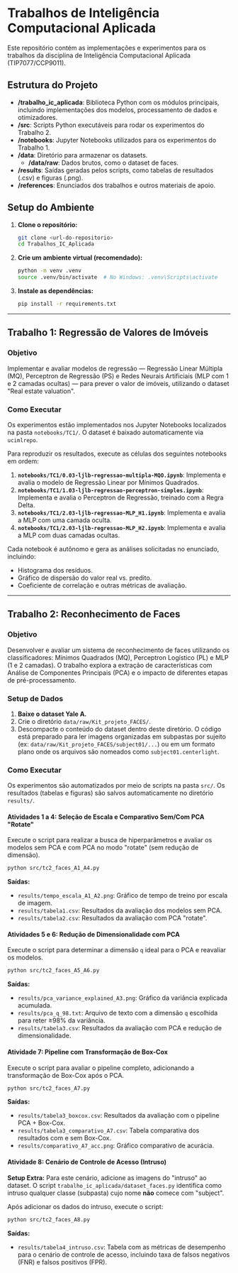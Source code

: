 # Trabalhos de Inteligência Computacional Aplicada

Este repositório contém as implementações e experimentos para os trabalhos da disciplina de Inteligência Computacional Aplicada (TIP7077/CCP9011).

## Estrutura do Projeto

- **/trabalho_ic_aplicada**: Biblioteca Python com os módulos principais, incluindo implementações dos modelos, processamento de dados e otimizadores.
- **/src**: Scripts Python executáveis para rodar os experimentos do Trabalho 2.
- **/notebooks**: Jupyter Notebooks utilizados para os experimentos do Trabalho 1.
- **/data**: Diretório para armazenar os datasets.
  - **/data/raw**: Dados brutos, como o dataset de faces.
- **/results**: Saídas geradas pelos scripts, como tabelas de resultados (.csv) e figuras (.png).
- **/references**: Enunciados dos trabalhos e outros materiais de apoio.

## Setup do Ambiente

1.  **Clone o repositório:**
    ```bash
    git clone <url-do-repositorio>
    cd Trabalhos_IC_Aplicada
    ```

2.  **Crie um ambiente virtual (recomendado):**
    ```bash
    python -m venv .venv
    source .venv/bin/activate  # No Windows: .venv\Scripts\activate
    ```

3.  **Instale as dependências:**
    ```bash
    pip install -r requirements.txt
    ```

---

## Trabalho 1: Regressão de Valores de Imóveis

### Objetivo

Implementar e avaliar modelos de regressão — Regressão Linear Múltipla (MQ), Perceptron de Regressão (PS) e Redes Neurais Artificiais (MLP com 1 e 2 camadas ocultas) — para prever o valor de imóveis, utilizando o dataset "Real estate valuation".

### Como Executar

Os experimentos estão implementados nos Jupyter Notebooks localizados na pasta `notebooks/TC1/`. O dataset é baixado automaticamente via `ucimlrepo`.

Para reproduzir os resultados, execute as células dos seguintes notebooks em ordem:

1.  **`notebooks/TC1/0.03-ljlb-regressao-multipla-MQO.ipynb`**: Implementa e avalia o modelo de Regressão Linear por Mínimos Quadrados.
2.  **`notebooks/TC1/1.03-ljlb-regressao-perceptron-simples.ipynb`**: Implementa e avalia o Perceptron de Regressão, treinado com a Regra Delta.
3.  **`notebooks/TC1/2.03-ljlb-regressao-MLP_H1.ipynb`**: Implementa e avalia a MLP com uma camada oculta.
4.  **`notebooks/TC1/2.03-ljlb-regressao-MLP_H2.ipynb`**: Implementa e avalia a MLP com duas camadas ocultas.

Cada notebook é autônomo e gera as análises solicitadas no enunciado, incluindo:
- Histograma dos resíduos.
- Gráfico de dispersão do valor real vs. predito.
- Coeficiente de correlação e outras métricas de avaliação.

---

## Trabalho 2: Reconhecimento de Faces

### Objetivo

Desenvolver e avaliar um sistema de reconhecimento de faces utilizando os classificadores: Mínimos Quadrados (MQ), Perceptron Logístico (PL) e MLP (1 e 2 camadas). O trabalho explora a extração de características com Análise de Componentes Principais (PCA) e o impacto de diferentes etapas de pré-processamento.

### Setup de Dados

1.  **Baixe o dataset Yale A.**
2.  Crie o diretório `data/raw/Kit_projeto_FACES/`.
3.  Descompacte o conteúdo do dataset dentro deste diretório. O código está preparado para ler imagens organizadas em subpastas por sujeito (ex: `data/raw/Kit_projeto_FACES/subject01/...`) ou em um formato plano onde os arquivos são nomeados como `subject01.centerlight`.

### Como Executar

Os experimentos são automatizados por meio de scripts na pasta `src/`. Os resultados (tabelas e figuras) são salvos automaticamente no diretório `results/`.

#### Atividades 1 a 4: Seleção de Escala e Comparativo Sem/Com PCA "Rotate"

Execute o script para realizar a busca de hiperparâmetros e avaliar os modelos sem PCA e com PCA no modo "rotate" (sem redução de dimensão).

```bash
python src/tc2_faces_A1_A4.py
```

**Saídas:**
- `results/tempo_escala_A1_A2.png`: Gráfico de tempo de treino por escala de imagem.
- `results/tabela1.csv`: Resultados da avaliação dos modelos sem PCA.
- `results/tabela2.csv`: Resultados da avaliação com PCA "rotate".

#### Atividades 5 e 6: Redução de Dimensionalidade com PCA

Execute o script para determinar a dimensão `q` ideal para o PCA e reavaliar os modelos.

```bash
python src/tc2_faces_A5_A6.py
```

**Saídas:**
- `results/pca_variance_explained_A3.png`: Gráfico da variância explicada acumulada.
- `results/pca_q_98.txt`: Arquivo de texto com a dimensão `q` escolhida para reter ≥98% da variância.
- `results/tabela3.csv`: Resultados da avaliação com PCA e redução de dimensionalidade.

#### Atividade 7: Pipeline com Transformação de Box-Cox

Execute o script para avaliar o pipeline completo, adicionando a transformação de Box-Cox após o PCA.

```bash
python src/tc2_faces_A7.py
```

**Saídas:**
- `results/tabela3_boxcox.csv`: Resultados da avaliação com o pipeline PCA + Box-Cox.
- `results/tabela3_comparativo_A7.csv`: Tabela comparativa dos resultados com e sem Box-Cox.
- `results/comparativo_A7_acc.png`: Gráfico comparativo de acurácia.

#### Atividade 8: Cenário de Controle de Acesso (Intruso)

**Setup Extra:** Para este cenário, adicione as imagens do "intruso" ao dataset. O script `trabalho_ic_aplicada/dataset_faces.py` identifica como intruso qualquer classe (subpasta) cujo nome **não** comece com "subject".

Após adicionar os dados do intruso, execute o script:

```bash
python src/tc2_faces_A8.py
```

**Saídas:**
- `results/tabela4_intruso.csv`: Tabela com as métricas de desempenho para o cenário de controle de acesso, incluindo taxa de falsos negativos (FNR) e falsos positivos (FPR).